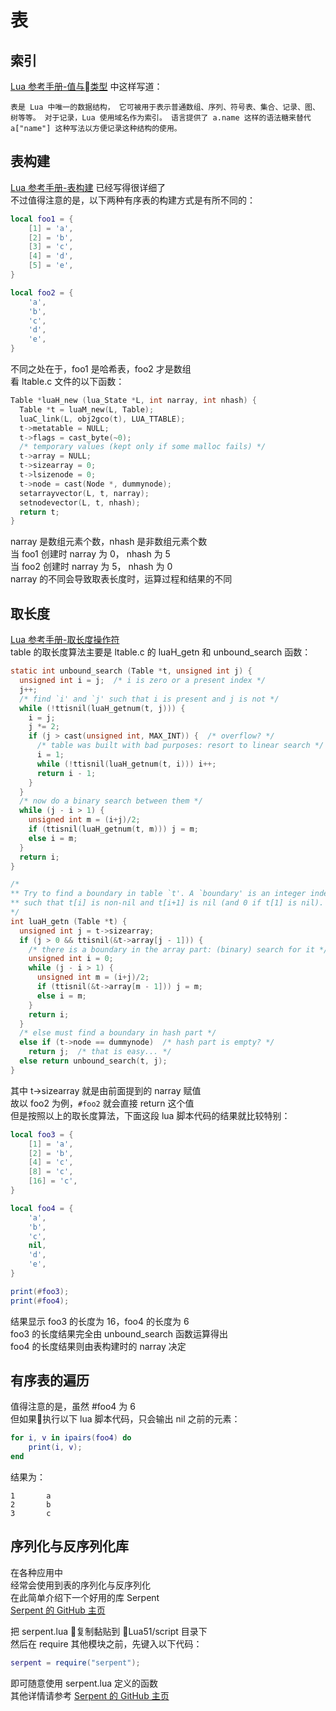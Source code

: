 # 表

[ValueRef]: http://www.runoob.com/manual/lua53doc/manual.html#2.1
[Constructors]: http://www.runoob.com/manual/lua53doc/manual.html#3.4.9
[Length]: http://www.runoob.com/manual/lua53doc/manual.html#3.4.7
[Serpent]: https://github.com/pkulchenko/serpent

## 索引

[Lua 参考手册-值与类型][ValueRef] 中这样写道：
```
表是 Lua 中唯一的数据结构， 它可被用于表示普通数组、序列、符号表、集合、记录、图、树等等。 对于记录，Lua 使用域名作为索引。 语言提供了 a.name 这样的语法糖来替代 a["name"] 这种写法以方便记录这种结构的使用。
```

## 表构建

[Lua 参考手册-表构建][Constructors] 已经写得很详细了  
不过值得注意的是，以下两种有序表的构建方式是有所不同的：
```Lua
local foo1 = {
    [1] = 'a',
    [2] = 'b',
    [3] = 'c',
    [4] = 'd',
    [5] = 'e',
}

local foo2 = {
    'a',
    'b',
    'c',
    'd',
    'e',
}
```
不同之处在于，foo1 是哈希表，foo2 才是数组  
看 ltable.c 文件的以下函数：
```C
Table *luaH_new (lua_State *L, int narray, int nhash) {
  Table *t = luaM_new(L, Table);
  luaC_link(L, obj2gco(t), LUA_TTABLE);
  t->metatable = NULL;
  t->flags = cast_byte(~0);
  /* temporary values (kept only if some malloc fails) */
  t->array = NULL;
  t->sizearray = 0;
  t->lsizenode = 0;
  t->node = cast(Node *, dummynode);
  setarrayvector(L, t, narray);
  setnodevector(L, t, nhash);
  return t;
}
```
narray 是数组元素个数，nhash 是非数组元素个数  
当 foo1 创建时 narray 为 0， nhash 为 5  
当 foo2 创建时 narray 为 5， nhash 为 0  
narray 的不同会导致取表长度时，运算过程和结果的不同  


## 取长度

[Lua 参考手册-取长度操作符][Length]  
table 的取长度算法主要是 ltable.c 的 luaH_getn 和 unbound_search 函数：
```C
static int unbound_search (Table *t, unsigned int j) {
  unsigned int i = j;  /* i is zero or a present index */
  j++;
  /* find `i' and `j' such that i is present and j is not */
  while (!ttisnil(luaH_getnum(t, j))) {
    i = j;
    j *= 2;
    if (j > cast(unsigned int, MAX_INT)) {  /* overflow? */
      /* table was built with bad purposes: resort to linear search */
      i = 1;
      while (!ttisnil(luaH_getnum(t, i))) i++;
      return i - 1;
    }
  }
  /* now do a binary search between them */
  while (j - i > 1) {
    unsigned int m = (i+j)/2;
    if (ttisnil(luaH_getnum(t, m))) j = m;
    else i = m;
  }
  return i;
}

/*
** Try to find a boundary in table `t'. A `boundary' is an integer index
** such that t[i] is non-nil and t[i+1] is nil (and 0 if t[1] is nil).
*/
int luaH_getn (Table *t) {
  unsigned int j = t->sizearray;
  if (j > 0 && ttisnil(&t->array[j - 1])) {
    /* there is a boundary in the array part: (binary) search for it */
    unsigned int i = 0;
    while (j - i > 1) {
      unsigned int m = (i+j)/2;
      if (ttisnil(&t->array[m - 1])) j = m;
      else i = m;
    }
    return i;
  }
  /* else must find a boundary in hash part */
  else if (t->node == dummynode)  /* hash part is empty? */
    return j;  /* that is easy... */
  else return unbound_search(t, j);
}
```
其中 t->sizearray 就是由前面提到的 narray 赋值  
故以 foo2 为例，`#foo2` 就会直接 return 这个值  
但是按照以上的取长度算法，下面这段 lua 脚本代码的结果就比较特别：
```Lua
local foo3 = {
    [1] = 'a',
    [2] = 'b',
    [4] = 'c',
    [8] = 'c',
    [16] = 'c',
}

local foo4 = {
    'a',
    'b',
    'c',
    nil,
    'd',
    'e',
}

print(#foo3);
print(#foo4);
```
结果显示 foo3 的长度为 16，foo4 的长度为 6  
foo3 的长度结果完全由 unbound_search 函数运算得出  
foo4 的长度结果则由表构建时的 narray 决定  


## 有序表的遍历

值得注意的是，虽然 #foo4 为 6  
但如果执行以下 lua 脚本代码，只会输出 nil 之前的元素：
```Lua
for i, v in ipairs(foo4) do
    print(i, v);
end
```
结果为：
```
1       a
2       b
3       c
```

## 序列化与反序列化库

在各种应用中  
经常会使用到表的序列化与反序列化  
在此简单介绍下一个好用的库 Serpent  
[Serpent 的 GitHub 主页][Serpent]  
  
把 serpent.lua 复制黏贴到 Lua51/script 目录下  
然后在 require 其他模块之前，先键入以下代码：
```Lua
serpent = require("serpent");
```
即可随意使用 serpent.lua 定义的函数  
其他详情请参考 [Serpent 的 GitHub 主页][Serpent]